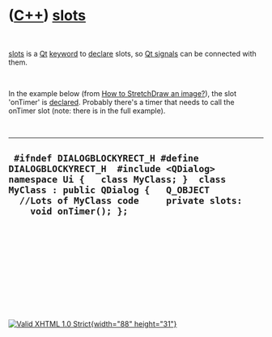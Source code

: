 



 

 

 

 

 

([C++](Cpp.htm)) [slots](CppSlots.htm)
======================================

 

[slots](CppSlots.htm) is a [Qt](CppQt.htm) [keyword](CppKeyword.htm) to
[declare](CppDeclaration.htm) slots, so [Qt signals](CppQtSignal.htm)
can be connected with them.

 

In the example below (from [How to StretchDraw an
image?](CppQtStretchDraw.htm)), the slot 'onTimer' is
[declared](CppDeclaration.htm). Probably there's a timer that needs to
call the onTimer slot (note: there is in the full example).

 

  ----------------------------------------------------------------------------------------------------------------------------------------------------------------------------------------------------------------------------------
  ` #ifndef DIALOGBLOCKYRECT_H #define DIALOGBLOCKYRECT_H  #include <QDialog>  namespace Ui {   class MyClass; }  class MyClass : public QDialog {   Q_OBJECT    //Lots of MyClass code     private slots:     void onTimer(); };`
  ----------------------------------------------------------------------------------------------------------------------------------------------------------------------------------------------------------------------------------

 

 

 

 

 





 

[![Valid XHTML 1.0 Strict](valid-xhtml10.png){width="88"
height="31"}](http://validator.w3.org/check?uri=referer)
